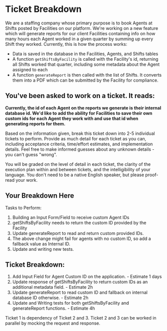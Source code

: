 # Ticket Breakdown
We are a staffing company whose primary purpose is to book Agents at Shifts posted by Facilities on our platform. We're working on a new feature which will generate reports for our client Facilities containing info on how many hours each Agent worked in a given quarter by summing up every Shift they worked. Currently, this is how the process works:

- Data is saved in the database in the Facilities, Agents, and Shifts tables
- A function `getShiftsByFacility` is called with the Facility's id, returning all Shifts worked that quarter, including some metadata about the Agent assigned to each
- A function `generateReport` is then called with the list of Shifts. It converts them into a PDF which can be submitted by the Facility for compliance.

## You've been asked to work on a ticket. It reads:

**Currently, the id of each Agent on the reports we generate is their internal database id. We'd like to add the ability for Facilities to save their own custom ids for each Agent they work with and use that id when generating reports for them.**


Based on the information given, break this ticket down into 2-5 individual tickets to perform. Provide as much detail for each ticket as you can, including acceptance criteria, time/effort estimates, and implementation details. Feel free to make informed guesses about any unknown details - you can't guess "wrong".


You will be graded on the level of detail in each ticket, the clarity of the execution plan within and between tickets, and the intelligibility of your language. You don't need to be a native English speaker, but please proof-read your work.

## Your Breakdown Here

Tasks to Perform:

1. Building an Input Form/Field to receive custom Agent IDs
2. getShiftsByFacility needs to return the custom ID provided by the Facility
3. Update generateReport to read and return custom provided IDs.
4. The above change might fail for agents with no custom ID, so add a fallback value as Internal ID.
5. Update and writing new tests.

## Ticket Breakdown:

1. Add Input Field for Agent Custom ID on the application. - Estimate 1 days
2. Update response of getShiftsByFacility to return custom IDs as an additional metadata field. - Estimate 2h
3. Update generateReport to read custom ID and fallback on internal database ID otherwise. - Estimate 2h
4. Update and Writing tests for both getShiftsByFacility and generateReport functions. - Estimate 4h

Ticket 1 is dependency of Ticket 2 and 3. Ticket 2 and 3 can be worked in parallel by mocking the request and response.